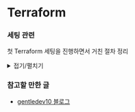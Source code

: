 # Terraform

### 세팅 관련

첫 Terraform 세팅을 진행하면서 거친 절차 정리

<details>
<summary>접기/펼치기</summary>

1. [Chocolatey 설치](https://chocolatey.org/install)
2. [Chocolatey For VS Code 설치](https://community.chocolatey.org/packages/vscode.install/1.40.0)

- 여기서 1번과 2번의 설치 과정은 별개이고, 1 번의 경우 PowerShell에서 수행

3. [Chocolatey를 활용해서 Terraform 설치](https://www.oreilly.com/library/view/learning-devops/9781838642730/8f002fe3-7627-4b08-8991-43566494bc7f.xhtml)
4. [HashiCorp테라폼 VSCode Extension 설치](https://marketplace.visualstudio.com/items?itemName=HashiCorp.terraform)

- 마찬가지로 여기서 VSCode 확장 프로그램과 Chocolatey로 설치하는 파일은 별개다.

5. [AWS Tool VSCode Extension 설치](https://marketplace.visualstudio.com/items?itemName=AmazonWebServices.aws-toolkit-vscode)
6. AWS Tool Kit 에서 Configure 설정(터미널에 aws configure 입력 후, AccessId Key 작성)

</details>

### 참고할 만한 글

- [gentledev10 블로그](https://velog.io/@gentledev10/terraform-workspace)
